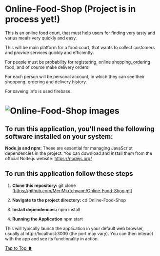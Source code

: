 <a id='top'></a>

# Online-Food-Shop (Project is in process yet!)
This is an online food court, that must help users for finding very tasty and varius meals very quickly and easy.

This will be main platform for a food court, that wants to collect customers and provide services quickly and efficiently․

For people must be probability for registering, online shopping, ordering food, and of course make delivery orders.

For each person will be personal account, in which they can see their shoppong, ordering and delivery history.

For saveing info is used firebase.

# ![Online-Food-Shop images](src/components/images/README_image.webp "Online-Food-Shop")

## To run this application, you'll need the following software installed on your system:

**Node.js and npm:** These are essential for managing JavaScript dependencies in the project. You can download and install them from the official Node.js website: https://nodejs.org/

## To run this application follow these steps

1. **Clone this repository:**
   git clone [https://github.com/MeriMkrtchyann/Online-Food-Shop.git]

2. **Navigate to the project directory:**
    cd Online-Food-Shop

3. **Install dependencies:**
    npm install

4. **Running the Application**
    npm start

This will typically launch the application in your default web browser, usually at http://localhost:3000 (the port may vary). You can then interact with the app and see its functionality in action.

[Tap to Top ⬆](#top)
